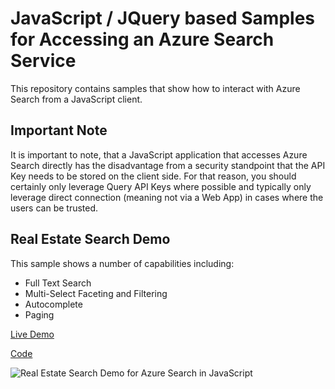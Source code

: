 # JavaScript / JQuery based Samples for Accessing an Azure Search Service
This repository contains samples that show how to interact with Azure Search from a JavaScript client.  

## Important Note

It is important to note, that a JavaScript application that accesses Azure Search directly has the disadvantage from a security standpoint that the API Key needs to be stored on the client side.  For that reason, you should certainly only leverage Query API Keys where possible and typically only leverage direct connection (meaning not via a Web App) in cases where the users can be trusted.

## Real Estate Search Demo

This sample shows a number of capabilities including:
* Full Text Search
* Multi-Select Faceting and Filtering
* Autocomplete
* Paging

[Live Demo](https://liamca.github.io/RealEstateDemoJS/index.html)

[Code](https://github.com/liamca/azure-search-javascript-samples/tree/master/RealEstateDemoJS)

![Real Estate Search Demo for Azure Search in JavaScript](https://github.com/liamca/azure-search-javascript-samples/raw/master/RealEstateDemoJS/RealEstateDemoScreenShot.png)
